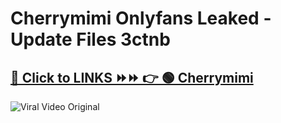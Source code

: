 
 # Cherrymimi Onlyfans Leaked - Update Files 3ctnb

## <h2><a href="https://clipsfans.com/Cherrymimi&ref=git">🔗 Click to LINKS ⏩⏩ 👉 🟢 Cherrymimi </a></h2>

<a href="https://clipsfans.com/Cherrymimi&ref=git" rel="nofollow" data-target="animated-image.originalLink"><img src="https://i.ibb.co.com/xMMVF88/686577567.gif" alt="Viral Video Original" style="max-width: 100%; display: inline-block;" data-target="animated-image.originalImage"></a>

